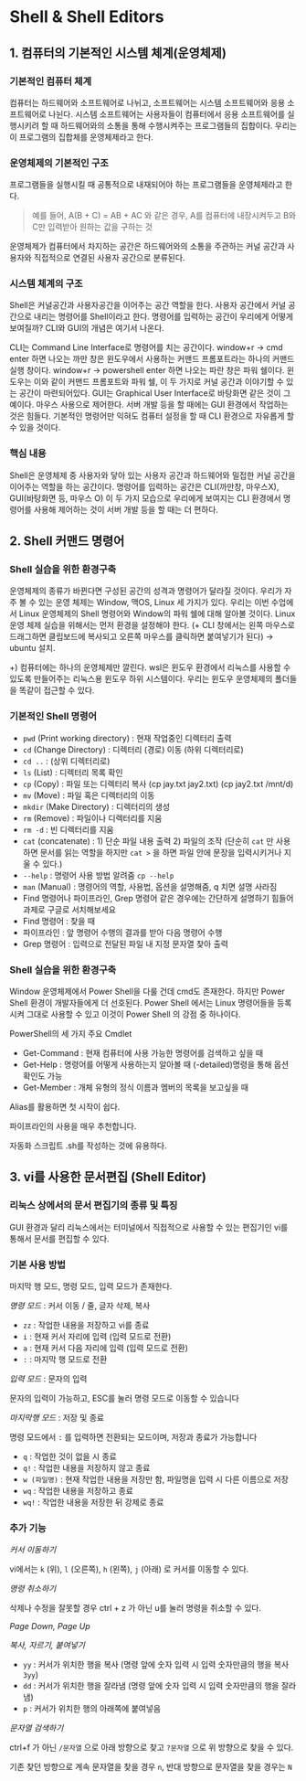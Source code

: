 # Shell & Shell Editors

## 1. 컴퓨터의 기본적인 시스템 체계(운영체제)

### **기본적인 컴퓨터 체계**

컴퓨터는 하드웨어와 소프트웨어로 나뉘고, 소프트웨어는 시스템 소프트웨어와 응용 소프트웨어로 나뉜다. 시스템 소프트웨어는 사용자들이 컴퓨터에서 응용 소프트웨어를 실행시키려 할 때 하드웨어와의 소통을 통해 수행시켜주는 프로그램들의 집합이다. 우리는 이 프로그램의 집합체를 운영체제라고 한다. 

### **운영체제의 기본적인 구조**

프로그램들을 실행시킬 때 공통적으로 내재되어야 하는 프로그램들을 운영체제라고 한다.

> 예를 들어, A(B + C) = AB + AC 와 같은 경우, A를 컴퓨터에 내장시켜두고 B와 C만 입력받아 원하는 값을 구하는 것
> 

운영체제가 컴퓨터에서 차지하는 공간은 하드웨어와의 소통을 주관하는 커널 공간과 사용자와 직접적으로 연결된 사용자 공간으로 분류된다. 

### **시스템 체계의 구조**

Shell은 커널공간과 사용자공간을 이어주는 공간 역할을 한다. 사용자 공간에서 커널 공간으로 내리는 명령어를 Shell이라고 한다. 명령어를 입력하는 공간이 우리에게 어떻게 보여질까? CLI와 GUI의 개념은 여기서 나온다. 

CLI는 Command Line Interface로 명령어를 치는 공간이다. window+r → cmd enter 하면 나오는 까만 창은 윈도우에서 사용하는 커맨드 프롬포트라는 하나의 커맨드 실행 창이다. window+r → powershell enter 하면 나오는 파란 창은 파워 쉘이다. 윈도우는 이와 같이 커맨드 프롬포트와 파워 쉘, 이 두 가지로 커널 공간과 이야기할 수 있는 공간이 마련되어있다.  GUI는 Graphical User Interface로 바탕화면 같은 것이 그 예이다. 마우스 사용으로 제어한다. 서버 개발 등을 할 때에는 GUI 환경에서 작업하는 것은 힘들다. 기본적인 명령어만 익혀도 컴퓨터 설정을 할 때 CLI 환경으로 자유롭게 할 수 있을 것이다.

### **핵심 내용**

Shell은 운영체제 중 사용자와 닿아 있는 사용자 공간과 하드웨어와 밀접한 커널 공간을 이어주는 역할을 하는 공간이다. 명령어를 입력하는 공간은 CLI(까만창, 마우스X), GUI(바탕화면 등, 마우스 O) 이 두 가지 모습으로 우리에게 보여지는 CLI 환경에서 명령어를 사용해 제어하는 것이 서버 개발 등을 할 때는 더 편하다.

## 2. Shell 커맨드 명령어

### **Shell 실습을 위한 환경구축**

운영체제의 종류가 바뀐다면 구성된 공간의 성격과 명령어가 달라질 것이다. 우리가 자주 볼 수 있는 운영 체제는 Window, 맥OS, Linux 세 가지가 있다. 우리는 이번 수업에서 Linux 운영체제의 Shell 명령어와 Window의 파워 쉘에 대해 알아볼 것이다. Linux 운영 체제 실습을 위해서는 먼저 환경을 설정해야 한다. (+ CLI 창에서는 왼쪽 마우스로 드래그하면 클립보드에 복사되고 오른쪽 마우스를 클릭하면 붙여넣기가 된다) → ubuntu 설치.

+) 컴퓨터에는 하나의 운영체제만 깔린다. wsl은 윈도우 환경에서 리눅스를 사용할 수 있도록 만들어주는 리눅스용 윈도우 하위 시스템이다. 우리는 윈도우 운영체제의 폴더들을 똑같이 접근할 수 있다. 

### **기본적인 Shell 명령어**

- `pwd` (Print working directory) : 현재 작업중인 디렉터리 출력
- `cd` (Change Directory) : 디렉터리 (경로) 이동 (하위 디렉터리로)
- `cd ..` : (상위 디렉터리로)
- `ls` (List) : 디렉터리 목록 확인
- `cp` (Copy) : 파일 또는 디렉터리 복사 (cp jay.txt jay2.txt) (cp jay2.txt /mnt/d)
- `mv` (Move) : 파일 혹은 디렉터리의 이동
- `mkdir` (Make Directory) : 디렉터리의 생성
- `rm` (Remove)  : 파일이나 디렉터리를 지움
- `rm -d` : 빈 디렉터리를 지움
- `cat` (concatenate) : 1) 단순 파일 내용 출력 2) 파일의 조작 (단순히 `cat` 만 사용하면 문서를 읽는 역할을 하지만 `cat >` 을 하면 파일 안에 문장을 입력시키거나 지울 수 있다.)
- `--help` : 명령어 사용 방법 알려줌  `cp --help`
- `man` (Manual) : 명령어의 역할, 사용법, 옵션을 설명해줌, q 치면 설명 사라짐
- Find 명령어나 파이프라인, Grep 명령어 같은 경우에는 간단하게 설명하기 힘들어 과제로 구글로 서치해보세요
- Find 명령어 : 찾을 때
- 파이프라인 : 앞 명령어 수행의 결과를 받아 다음 명령어 수행
- Grep 명령어 : 입력으로 전달된 파일 내 지정 문자열 찾아 출력

### **Shell 실습을 위한 환경구축**

Window 운영체제에서 Power Shell을 다룰 건데 cmd도 존재한다. 하지만 Power Shell 환경이 개발자들에게 더 선호된다. Power Shell 에서는 Linux 명령어들을 등록시켜 그대로 사용할 수 있고 이것이 Power Shell 의 강점 중 하나이다.

PowerShell의 세 가지 주요 Cmdlet

- Get-Command : 현재 컴퓨터에 사용 가능한 명령어를 검색하고 싶을 때
- Get-Help : 명령어를 어떻게 사용하는지 알아볼 때 (-detailed)명령을 통해 옵션 확인도 가능
- Get-Member : 개체 유형의 정식 이름과 멤버의 목록을 보고싶을 때

Alias를 활용하면 첫 시작이 쉽다.

파이프라인의 사용을 매우 추천합니다.

자동화 스크립트 .sh를 작성하는 것에 유용하다.

## 3. vi를 사용한 문서편집 (Shell Editor)

### **리눅스 상에서의 문서 편집기의 종류 및 특징**

GUI 환경과 달리 리눅스에서는 터미널에서 직접적으로 사용할 수 있는 편집기인 vi를 통해서 문서를 편집할 수 있다.

### **기본 사용 방법**

마지막 행 모드, 명령 모드, 입력 모드가 존재한다. 

*명령 모드* : 커서 이동 / 줄, 글자 삭제, 복사

- `zz` : 작업한 내용을 저장하고 vi를 종료
- `i` : 현재 커서 자리에 입력 (입력 모드로 전환)
- `a` : 현재 커서 다음 자리에 입력 (입력 모드로 전환)
- `:` : 마지막 행 모드로 전환

*입력 모드* : 문자의 입력

문자의 입력이 가능하고, ESC를 눌러 명령 모드로 이동할 수 있습니다

*마지막행 모드* :  저장 및 종료

명령 모드에서 `:` 를 입력하면 전환되는 모드이며, 저장과 종료가 가능합니다

- `q` : 작업한 것이 없을 시 종료
- `q!` : 작업한 내용을 저장하지 않고 종료
- `w (파일명)` : 현재 작업한 내용을 저장만 함, 파일명을 입력 시 다른 이름으로 저장
- `wq` : 작업한 내용을 저장하고 종료
- `wq!` : 작업한 내용을 저장한 뒤 강제로 종료

### **추가 기능**

*커서 이동하기*

vi에서는 `k` (위), `l` (오른쪽), `h` (왼쪽), `j` (아래) 로 커서를 이동할 수 있다. 

*명령 취소하기*

삭제나 수정을 잘못할 경우 ctrl + z 가 아닌 u를 눌러 명령을 취소할 수 있다.

*Page Down, Page Up*

*복사, 자르기, 붙여넣기*

- `yy` : 커서가 위치한 행을 복사 (명령 앞에 숫자 입력 시 입력 숫자만큼의 행을 복사 `3yy`)
- `dd` : 커서가 위치한 행을 잘라냄 (명령 앞에 숫자 입력 시 입력 숫자만큼의 행을 잘라냄)
- `p` : 커서가 위치한 행의 아래쪽에 붙여넣음

*문자열 검색하기*

ctrl+f 가 아닌 `/문자열` 으로 아래 방향으로 찾고 `?문자열` 으로 위 방향으로 찾을 수 있다.

기존 찾던 방향으로 계속 문자열을 찾을 경우 `n`, 반대 방향으로 문자열을 찾을 경우는 `N`
